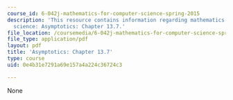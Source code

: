 ```yaml
---
course_id: 6-042j-mathematics-for-computer-science-spring-2015
description: 'This resource contains information regarding mathematics for computer
  science: Asymptotics: Chapter 13.7.'
file_location: /coursemedia/6-042j-mathematics-for-computer-science-spring-2015/0e4b31e7291a69e157a4a224c36724c3_MIT6_042JS15_Session24.pdf
file_type: application/pdf
layout: pdf
title: 'Asymptotics: Chapter 13.7'
type: course
uid: 0e4b31e7291a69e157a4a224c36724c3

---
```

None